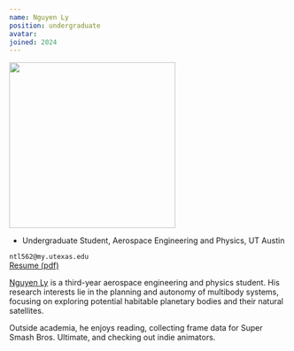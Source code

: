 ```yaml
---
name: Nguyen Ly
position: undergraduate
avatar:
joined: 2024
---
```


<img width="300" src="{{site.baseurl}}/images/people/{{page.avatar}}" data-action="zoom">

- Undergraduate Student, Aerospace Engineering and Physics, UT Austin<br>

<i class="fa fa-envelope-o"></i> `ntl562@my.utexas.edu`<br>
<i class="fa fa-newspaper-o"></i> [Resume (pdf)]()<br>

[Nguyen Ly](https://www.linkedin.com/in/ngly712/) is a third-year aerospace engineering and physics student. His research interests lie in the planning and autonomy of multibody systems, focusing on exploring potential habitable planetary bodies and their natural satellites.

Outside academia, he enjoys reading, collecting frame data for Super Smash Bros. Ultimate, and checking out indie animators.
